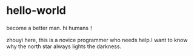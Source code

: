 # hello-world
become a better man.
hi humans！

zhouyi here, this is a novice programmer who needs help.I want to know why the north star always lights the darkness.
